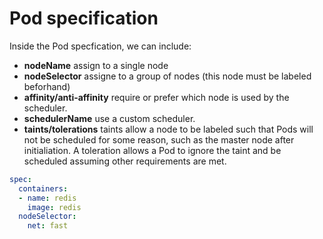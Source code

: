 # Pod specification

Inside the Pod specfication, we can include:

- **nodeName**  assign to a single node
- **nodeSelector** assigne to a group of nodes (this node must be labeled beforhand) 
- **affinity/anti-affinity** require or prefer which node is used by the scheduler.
- **schedulerName** use a custom scheduler.
- **taints/tolerations** taints allow a node to be labeled such that Pods will not be scheduled for some reason, such as the master node after initialiation. A toleration allows a Pod to ignore the taint and be scheduled assuming other requirements are met.

```yaml
spec:
  containers:
  - name: redis
    image: redis
  nodeSelector:
    net: fast
```
